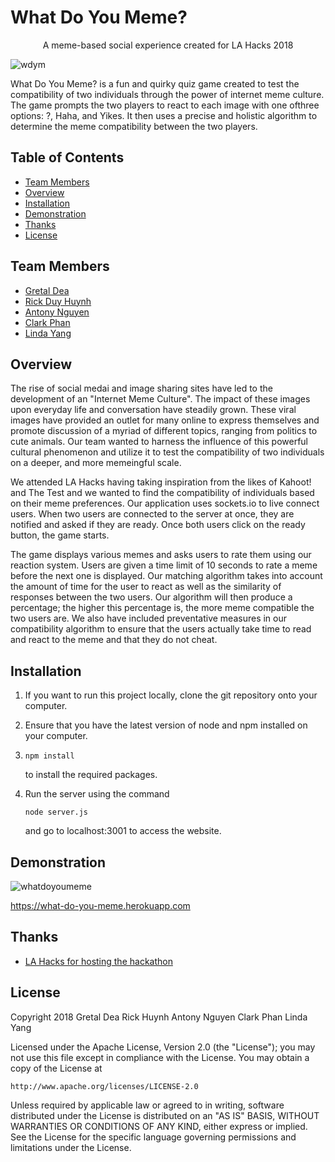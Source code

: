 # What Do You Meme?

<p align="center"> A meme-based social experience created for LA Hacks 2018 </p>

![wdym](https://user-images.githubusercontent.com/32719891/38175696-8582bba0-3595-11e8-9867-e3d0977ea833.png)

What Do You Meme? is a fun and quirky quiz game created to test the compatibility of two individuals through the power of internet meme culture. The game prompts the two players to react to each image with one ofthree options: ?, Haha, and Yikes. It then uses a precise and holistic algorithm to determine the meme compatibility between the two players.

## Table of Contents
- [Team Members](https://github.com/eminguyen/wdymeme#team-members)
- [Overview](https://github.com/eminguyen/wdymeme#overview)
- [Installation](https://github.com/eminguyen/wdymeme#installation)
- [Demonstration](https://github.com/eminguyen/wdymeme#demonstration)
- [Thanks](https://github.com/eminguyen/wdymeme#thanks)
- [License](https://github.com/eminguyen/wdymeme#license)

## Team Members
- [Gretal Dea](https://github.com/grtld)
- [Rick Duy Huynh](https://github.com/RickHuynh)
- [Antony Nguyen](https://github.com/eminguyen)
- [Clark Phan](https://github.com/ClarkPhan)
- [Linda Yang](https://github.com/Linda-Yang)

## Overview

The rise of social medai and image sharing sites have led to the development of an "Internet Meme Culture". The impact of these images upon everyday life and conversation have steadily grown. These viral images have provided an outlet for many online to express themselves and promote discussion of a myriad of different topics, ranging from politics to cute animals. Our team wanted to harness the influence of this powerful cultural phenomenon and utilize it to test the compatibility of two individuals on a deeper, and more memeingful scale.

We attended LA Hacks having taking inspiration from the likes of Kahoot! and The Test and we wanted to find the compatibility of individuals based on their meme preferences. Our application uses sockets.io to live connect users. When two users are connected to the server at once, they are notified and asked if they are ready. Once both users click on the ready button, the game starts.

The game displays various memes and asks users to rate them using our reaction system. Users are given a time limit of 10 seconds to rate a meme before the next one is displayed. Our matching algorithm takes into account the amount of time for the user to react as well as the similarity of responses between the two users. Our algorithm will then produce a percentage; the higher this percentage is, the more meme compatible the two users are. We also have included preventative measures in our compatibility algorithm to ensure that the users actually take time to read and react to the meme and that they do not cheat.

## Installation

1. If you want to run this project locally, clone the git repository onto your computer.
2. Ensure that you have the latest version of node and npm installed on your computer.
3. ```
   npm install
   ```
   to install the required packages.
4. Run the server using the command 

   ```
   node server.js
   ```
   and go to localhost:3001 to access the website.

## Demonstration

![whatdoyoumeme](https://user-images.githubusercontent.com/32719891/38175691-5b9e4ce6-3595-11e8-8467-74eb033b9b4c.gif)

https://what-do-you-meme.herokuapp.com

## Thanks
- [LA Hacks for hosting the hackathon](https://lahacks.com/)

## License
Copyright 2018 Gretal Dea Rick Huynh Antony Nguyen Clark Phan Linda Yang

Licensed under the Apache License, Version 2.0 (the "License");
you may not use this file except in compliance with the License.
You may obtain a copy of the License at

    http://www.apache.org/licenses/LICENSE-2.0

Unless required by applicable law or agreed to in writing, software
distributed under the License is distributed on an "AS IS" BASIS,
WITHOUT WARRANTIES OR CONDITIONS OF ANY KIND, either express or implied.
See the License for the specific language governing permissions and
limitations under the License.

